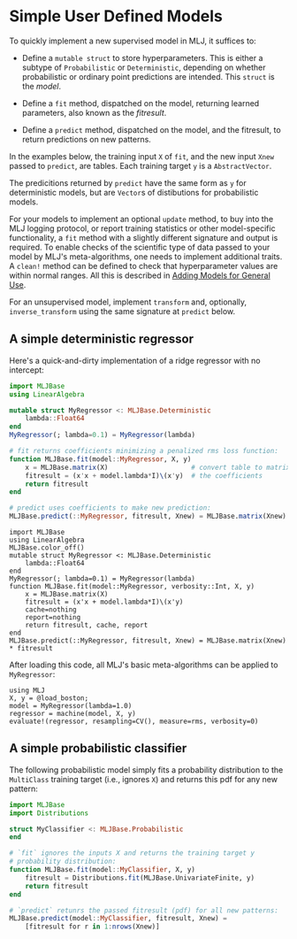 # Simple User Defined Models


To quickly implement a new supervised model in MLJ, it suffices to:

- Define a `mutable struct` to store hyperparameters. This is either a subtype
  of `Probabilistic` or `Deterministic`, depending on
  whether probabilistic or ordinary point predictions are
  intended. This `struct` is the *model*.

- Define a `fit` method, dispatched on the model, returning
  learned parameters, also known as the *fitresult*.

- Define a `predict` method, dispatched on the model, and the
  fitresult, to return predictions on new patterns.

In the examples below, the training input `X` of `fit`, and the new
input `Xnew` passed to `predict`, are tables. Each training target `y`
is a `AbstractVector`.

The predicitions returned by `predict` have the same form as `y` for
deterministic models, but are `Vector`s of distibutions for
probabilistic models.

For your models to implement an optional `update` method, to buy into
the MLJ logging protocol, or report training statistics or other
model-specific functionality, a `fit` method with a slightly different
signature and output is required. To enable checks of the scientific
type of data passed to your model by MLJ's meta-algorithms, one needs
to implement additional traits. A `clean!` method can be defined to
check that hyperparameter values are within normal ranges. All this is
described in [Adding Models for General
Use](adding_models_for_general_use.md).

For an unsupervised model, implement `transform` and, optionally,
`inverse_transform` using the same signature at `predict` below.

## A simple deterministic regressor

Here's a quick-and-dirty implementation of a ridge regressor with no intercept:

````julia
import MLJBase
using LinearAlgebra

mutable struct MyRegressor <: MLJBase.Deterministic
    lambda::Float64
end
MyRegressor(; lambda=0.1) = MyRegressor(lambda)

# fit returns coefficients minimizing a penalized rms loss function:
function MLJBase.fit(model::MyRegressor, X, y)
    x = MLJBase.matrix(X)                     # convert table to matrix
    fitresult = (x'x + model.lambda*I)\(x'y)  # the coefficients
    return fitresult
end

# predict uses coefficients to make new prediction:
MLJBase.predict(::MyRegressor, fitresult, Xnew) = MLJBase.matrix(Xnew) * fitresult
````

``` @setup regressor_example
import MLJBase
using LinearAlgebra
MLJBase.color_off()
mutable struct MyRegressor <: MLJBase.Deterministic
    lambda::Float64
end
MyRegressor(; lambda=0.1) = MyRegressor(lambda)
function MLJBase.fit(model::MyRegressor, verbosity::Int, X, y)
    x = MLJBase.matrix(X)
    fitresult = (x'x + model.lambda*I)\(x'y)
    cache=nothing
    report=nothing
    return fitresult, cache, report
end
MLJBase.predict(::MyRegressor, fitresult, Xnew) = MLJBase.matrix(Xnew) * fitresult
```

After loading this code, all MLJ's basic meta-algorithms can be applied to `MyRegressor`:

```@repl regressor_example
using MLJ
X, y = @load_boston;
model = MyRegressor(lambda=1.0)
regressor = machine(model, X, y)
evaluate!(regressor, resampling=CV(), measure=rms, verbosity=0)

```

## A simple probabilistic classifier

The following probabilistic model simply fits a probability
distribution to the `MultiClass` training target (i.e., ignores `X`)
and returns this pdf for any new pattern:

````julia
import MLJBase
import Distributions

struct MyClassifier <: MLJBase.Probabilistic
end

# `fit` ignores the inputs X and returns the training target y
# probability distribution:
function MLJBase.fit(model::MyClassifier, X, y)
    fitresult = Distributions.fit(MLJBase.UnivariateFinite, y)
    return fitresult
end

# `predict` retunrs the passed fitresult (pdf) for all new patterns:
MLJBase.predict(model::MyClassifier, fitresult, Xnew) =
    [fitresult for r in 1:nrows(Xnew)]
````
